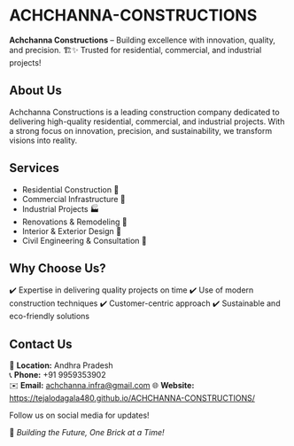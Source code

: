 # ACHCHANNA-CONSTRUCTIONS
**Achchanna Constructions** – Building excellence with innovation, quality, and precision. 🏗️✨ Trusted for residential, commercial, and industrial projects! 

## About Us
Achchanna Constructions is a leading construction company dedicated to delivering high-quality residential, commercial, and industrial projects. With a strong focus on innovation, precision, and sustainability, we transform visions into reality.

## Services
- Residential Construction 🏡
- Commercial Infrastructure 🏢
- Industrial Projects 🏭
- Renovations & Remodeling 🔨
- Interior & Exterior Design 🎨
- Civil Engineering & Consultation 📐

## Why Choose Us?
✔️ Expertise in delivering quality projects on time
✔️ Use of modern construction techniques
✔️ Customer-centric approach
✔️ Sustainable and eco-friendly solutions

## Contact Us
📍 **Location:** Andhra Pradesh  
📞 **Phone:** +91 9959353902  
✉️ **Email:** achchanna.infra@gmail.com 
🌐 **Website:** https://tejalodagala480.github.io/ACHCHANNA-CONSTRUCTIONS/  

Follow us on social media for updates!

🚀 *Building the Future, One Brick at a Time!*
